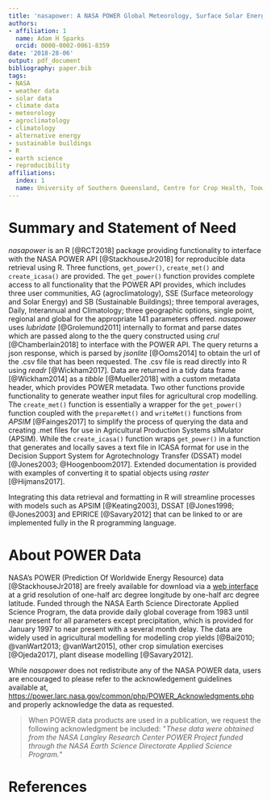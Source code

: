 ```yaml
---
title: 'nasapower: A NASA POWER Global Meteorology, Surface Solar Energy and Climatology Data Client for R'
authors:
- affiliation: 1
  name: Adam H Sparks
  orcid: 0000-0002-0061-8359
date: '2018-28-06'
output: pdf_document
bibliography: paper.bib
tags:
- NASA
- weather data
- solar data
- climate data
- meteorology
- agroclimatology
- climatology
- alternative energy
- sustainable buildings
- R
- earth science
- reproducibility
affiliations:
  index: 1
  name: University of Southern Queensland, Centre for Crop Health, Toowoomba Queensland 4350, Australia
---
```


# Summary and Statement of Need

_nasapower_ is an R [@RCT2018] package providing functionality to interface with
the NASA POWER API [@StackhouseJr2018] for reproducible data retrieval using R.
Three functions, `get_power()`, `create_met()` and `create_icasa()` are
provided. The `get_power()` function provides complete access to all
functionality that the POWER API provides, which includes three user
communities, AG (agroclimatology), SSE (Surface meteorology and Solar Energy)
and SB (Sustainable Buildings); three temporal averages, Daily, Interannual and
Climatology; three geographic options, single point, regional and global for the
appropriate 141 parameters offered. _nasapower_ uses _lubridate_
[@Grolemund2011] internally to format and parse dates which are passed along to
the the query constructed using _crul_ [@Chamberlain2018] to interface with the
POWER API. The query returns a json response, which is parsed by _jsonlite_
[@Ooms2014] to obtain the url of the .csv file that has been requested. The .csv
file is read directly into R using _readr_ [@Wickham2017]. Data are returned in
a tidy data frame [@Wickham2014] as a _tibble_ [@Mueller2018] with a custom
metadata header, which provides POWER metadata. Two other functions provide
functionality to generate weather input files for agricultural crop modelling.
The `create_met()` function is essentially a wrapper for the `get_power()`
function coupled with the `prepareMet()` and `writeMet()` functions from
_APSIM_ [@Fainges2017] to simplify the process of querying the data and
creating .met files for use in Agricultural Production Systems
sIMulator (APSIM). While the `create_icasa()` function wraps
`get_power()` in a function that generates and locally saves a text file in
ICASA format for use in the Decision Support System for Agrotechnology Transfer
(DSSAT) model [@Jones2003; @Hoogenboom2017]. Extended documentation is provided
with examples of converting it to spatial objects using _raster_ [@Hijmans2017].

Integrating this data retrieval and formatting in R will streamline processes
with models such as APSIM [@Keating2003], DSSAT
[@Jones1998; @Jones2003] and EPIRICE [@Savary2012] that can be
linked to or are implemented fully in the R programming language.

# About POWER Data

NASA’s POWER (Prediction Of Worldwide Energy Resource) data [@StackhouseJr2018]
are freely available for download via a
[web interface](https://power.larc.nasa.gov/data-access-viewer/) at a
grid resolution of one-half arc degree longitude by one-half arc degree
latitude. Funded through the NASA Earth Science Directorate Applied Science
Program, the data provide daily global coverage from 1983 until near present for
all parameters except precipitation, which is provided for January 1997 to near
present with a several month delay. The data are widely used in agricultural
modelling for modelling crop yields [@Bai2010; @vanWart2013;
@vanWart2015], other crop simulation exercises [@Ojeda2017], plant disease
modelling [@Savary2012].

While _nasapower_ does not redistribute any of the NASA POWER data, users are
encouraged to please refer to the acknowledgement guidelines available at, <https://power.larc.nasa.gov/common/php/POWER_Acknowledgments.php> and
properly acknowledge the data as requested.

> When POWER data products are used in a publication, we request the following
acknowledgment be included: "_These data were obtained from the NASA Langley
Research Center POWER Project funded through the NASA Earth Science Directorate
Applied Science Program._"

# References
